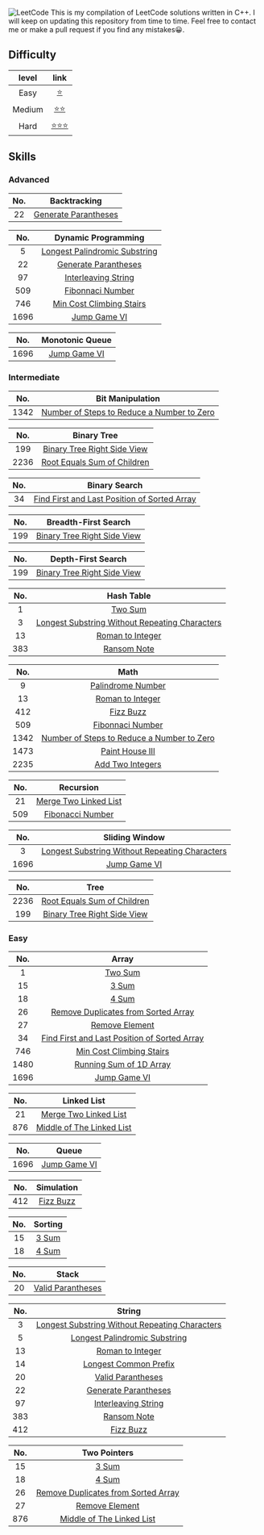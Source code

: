 ![LeetCode](https://cdn-images-1.medium.com/fit/t/1600/480/1*M91sQU9KEV1qqjExEliLUQ.jpeg "Leetcode")
This is my compilation of LeetCode solutions written in C++.
I will keep on updating this repository from time to time.
Feel free to contact me or make a pull request if you find any mistakes😀.

## Difficulty
|level | link|
|:---:|:----:|
|Easy|[⭐️][easy_link]| 
|Medium|[⭐️⭐️][medium_link]|
|Hard|[⭐️⭐️⭐️][hard_link]|


[easy_link]:https://github.com/Ryanshyu/LeetCode/blob/main/1.Easy
[medium_link]:https://github.com/Ryanshyu/LeetCode/blob/main/2.Medium
[hard_link]:https://github.com/Ryanshyu/LeetCode/blob/main/3.Hard

## Skills

### Advanced


|No.|Backtracking|
|:---:|:---:|
|22|[Generate Parantheses][22]|

|No.|Dynamic Programming|
|:---:|:---:|
|5|[Longest Palindromic Substring][5]|
|22|[Generate Parantheses][22]|
|97|[Interleaving String][97]|
|509|[Fibonnaci Number][509]|
|746|[Min Cost Climbing Stairs][746]|
|1696|[Jump Game VI][1696]|

|No.|Monotonic Queue|
|:---:|:---:|
|1696|[Jump Game VI][1696]|

### Intermediate

|No.|Bit Manipulation|
|:---:|:---:|
|1342|[Number of Steps to Reduce a Number to Zero][1342]|

|No.|Binary Tree|
|:---:|:---:|
|199|[Binary Tree Right Side View][199]|
|2236|[Root Equals Sum of Children][2236]|

|No.|Binary Search|
|:---:|:---:|
|34|[Find First and Last Position of Sorted Array][34]|

|No.|Breadth-First Search|
|:---:|:---:|
|199|[Binary Tree Right Side View][199]|

|No.|Depth-First Search|
|:---:|:---:|
|199|[Binary Tree Right Side View][199]|

|No.|Hash Table|
|:---:|:---:|
|1|[Two Sum][1]|
|3|[Longest Substring Without Repeating Characters][3]|
|13|[Roman to Integer][13]|
|383|[Ransom Note][383]|

|No.|Math|
|:---:|:---:|
|9|[Palindrome Number][9]|
|13|[Roman to Integer][13]|
|412|[Fizz Buzz][412]|
|509|[Fibonnaci Number][509]|
|1342|[Number of Steps to Reduce a Number to Zero][1342]|
|1473|[Paint House III][1473]|
|2235|[Add Two Integers][2235]|

|No.|Recursion|
|:---:|:---:|
|21|[Merge Two Linked List][21]|
|509|[Fibonacci Number][509]|

|No.|Sliding Window|
|:---:|:---:|
|3|[Longest Substring Without Repeating Characters][3]|
|1696|[Jump Game VI][1696]|

|No.|Tree|
|:---:|:---:|
|2236|[Root Equals Sum of Children][2236]|
|199|[Binary Tree Right Side View][199]|

### Easy

|No.|Array|
|:---:|:---:|
|1|[Two Sum][1]|
|15|[3 Sum][15]|
|18|[4 Sum][18]|
|26|[Remove Duplicates from Sorted Array][26]|
|27|[Remove Element][27]|
|34|[Find First and Last Position of Sorted Array][34]|
|746|[Min Cost Climbing Stairs][746]|
|1480|[Running Sum of 1D Array][1480]|
|1696|[Jump Game VI][1696]|

|No.|Linked List|
|:---:|:---:|
|21|[Merge Two Linked List][21]|
|876|[Middle of The Linked List][876]|

|No.|Queue|
|:---:|:---:|
|1696|[Jump Game VI][1696]|

|No.|Simulation|
|:---:|:---:|
|412|[Fizz Buzz][412]|

|No.|Sorting|
|:---:|:---:|
|15|[3 Sum][15]|
|18|[4 Sum][18]|

|No.|Stack|
|:---:|:---:|
|20|[Valid Parantheses][20]|

|No.|String|
|:---:|:---:|
|3|[Longest Substring Without Repeating Characters][3]|
|5|[Longest Palindromic Substring][5]|
|13|[Roman to Integer][13]|
|14|[Longest Common Prefix][14]|
|20|[Valid Parantheses][20]|
|22|[Generate Parantheses][22]|
|97|[Interleaving String][97]|
|383|[Ransom Note][383]|
|412|[Fizz Buzz][412]|

|No.|Two Pointers|
|:---:|:---:|
|15|[3 Sum][15]|
|18|[4 Sum][18]|
|26|[Remove Duplicates from Sorted Array][26]|
|27|[Remove Element][27]|
|876|[Middle of The Linked List][876]|


[1]:https://github.com/Ryanshyu/LeetCode/blob/main/1.Easy/0001.TwoSum.cpp
[3]:https://github.com/Ryanshyu/LeetCode/blob/main/2.Medium/0003.LongestSubstringWithoutRepeatingCharacters.cpp
[5]:https://github.com/Ryanshyu/LeetCode/blob/main/2.Medium/0005.LongestPalindromicSubstring.cpp
[9]:https://github.com/Ryanshyu/LeetCode/blob/main/1.Easy/0009.PalindromeNumber.cpp
[13]:https://github.com/Ryanshyu/LeetCode/blob/main/1.Easy/0013.RomanToInteger.cpp
[14]:https://github.com/Ryanshyu/LeetCode/blob/main/1.Easy/0014.LongestCommonPrefix.cpp
[15]:https://github.com/Ryanshyu/LeetCode/blob/main/2.Medium/0015.3Sum.cpp
[18]:https://github.com/Ryanshyu/LeetCode/blob/main/2.Medium/0018.4Sum.cpp
[20]:https://github.com/Ryanshyu/LeetCode/blob/main/1.Easy/0020.ValidParantheses.cpp
[21]:https://github.com/Ryanshyu/LeetCode/blob/main/1.Easy/0021.MergeTwoSortedList.cpp
[22]:https://github.com/Ryanshyu/LeetCode/blob/main/2.Medium/0022.GenerateParantheses.cpp
[26]:https://github.com/Ryanshyu/LeetCode/blob/main/1.Easy/0026.RemoveDuplicatesFromSortedArray.cpp
[27]:https://github.com/Ryanshyu/LeetCode/blob/main/1.Easy/0027.RemoveElement.cpp
[34]:https://github.com/Ryanshyu/LeetCode/blob/main/2.Medium/0034.FindTheFirstAndLastPositionOfElementInSortedArray.cpp
[97]:https://github.com/Ryanshyu/LeetCode/blob/main/2.Medium/0097.InterleavingString.cpp
[199]:https://github.com/Ryanshyu/LeetCode/blob/main/2.Medium/0199.BinaryTreeRightSideView.cpp
[383]:https://github.com/Ryanshyu/LeetCode/blob/main/1.Easy/0383.RansomNote.cpp
[412]:https://github.com/Ryanshyu/LeetCode/blob/main/1.Easy/0412.FizzBuzz.cpp
[509]:https://github.com/Ryanshyu/LeetCode/blob/main/1.Easy/0509.FibonacciNumber.cpp
[746]:https://github.com/Ryanshyu/LeetCode/blob/main/1.Easy/0746.MinCostClimbingStairs.cpp
[876]:https://github.com/Ryanshyu/LeetCode/blob/main/1.Easy/0876.MiddleOfTheLinkedList.cpp
[1342]:https://github.com/Ryanshyu/LeetCode/blob/main/1.Easy/1342.NumberOfStepsToReduceANumberToZero.cpp
[1473]:https://github.com/Ryanshyu/LeetCode/blob/main/3.Hard/1473.PaintHouseIII.cpp
[1480]:https://github.com/Ryanshyu/LeetCode/blob/main/1.Easy/1480.RunningSumOf1DArray.cpp
[1696]:https://github.com/Ryanshyu/LeetCode/blob/main/2.Medium/1696.JumpGameVI.cpp
[2235]:https://github.com/Ryanshyu/LeetCode/blob/main/1.Easy/2235.AddTwoIntegers.cpp
[2236]:https://github.com/Ryanshyu/LeetCode/blob/main/1.Easy/2236.RootEqualsSumOfChildren.cpp